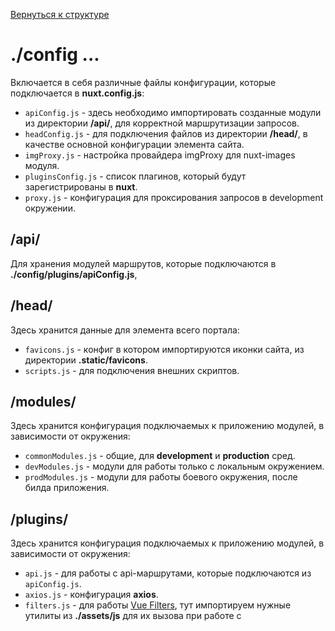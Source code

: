 [Вернуться к структуре](../README.md)
# ./config ...

Включается в себя различные файлы конфигурации, которые подключается в **nuxt.config.js**:

* `apiConfig.js` - здесь необходимо импортировать созданные модули из директории **/api/**, для
  корректной маршрутизации запросов.
* `headConfig.js` - для подключения файлов из директории **/head/**, в качестве основной
  конфигурации **<head>** элемента сайта.
* `imgProxy.js` - настройка провайдера imgProxy для nuxt-images модуля.
* `pluginsConfig.js` - список плагинов, который будут зарегистрированы в **nuxt**.
* `proxy.js` - конфигурация для проксирования запросов в development окружении.

## /api/

Для хранения модулей маршрутов, которые подключаются в **./config/plugins/apiConfig.js**,

## /head/

Здесь хранится данные для **<head>** элемента всего портала:

* `favicons.js` - конфиг в котором импортируются иконки сайта, из директории **.static/favicons**.
* `scripts.js` - для подключения внешних скриптов.

## /modules/

Здесь хранится конфигурация подключаемых к приложению модулей, в зависимости от окружения:

* `commonModules.js` - общие, для **development** и **production** сред.
* `devModules.js` - модули для работы только с локальным окружением.
* `prodModules.js` - модули для работы боевого окружения, после билда приложения.

## /plugins/

Здесь хранится конфигурация подключаемых к приложению модулей, в зависимости от окружения:

* `api.js` - для работы с api-маршрутами, которые подключаются из `apiConfig.js`.
* `axios.js` - конфигурация **axios**.
* `filters.js` - для работы [Vue Filters](https://v2.vuejs.org/v2/guide/filters.html), тут
  импортируем нужные утилиты из **./assets/js** для их вызова при работе с **<template>** секцией
  компонентов.
* `modal.js` - для вызова модального окна, там же прописаны возможные эмиты, на которые можно
  подписаться из компонентов модальки.
* `sentry.js` - для работы c Sentry, для логирования ошибок, которые возникает на frontend стороне.
* `swiper.js` - плагин для работы c Swiper 8й версии.

[Документация по работе с ImgProxy](https://www.notion.so/idaproject/Nuxt-image-ImgProxy-new-0ec9ed96ed3e4fb983c8cb632dd289a0)
